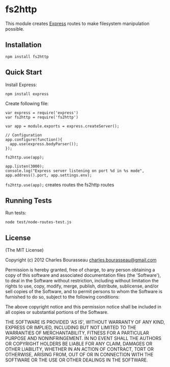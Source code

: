 fs2http
==========

This module creates [Express] routes to make filesystem manipulation possible.


Installation
--------

    npm install fs2http

Quick Start
--------

Install Express:

    npm install express

Create following file:

    var express = require('express')
    var fs2http = require('fs2http')
    
    var app = module.exports = express.createServer();
    
    // Configuration
    app.configure(function(){
      app.use(express.bodyParser());
    });
    
    fs2http.use(app);
    
    app.listen(3000);
    console.log("Express server listening on port %d in %s mode", app.address().port, app.settings.env);


`fs2http.use(app);` creates routes the fs2http routes

Running Tests
--------

Run tests:

    node test/node-routes-test.js

License
--------

(The MIT License)

Copyright (c) 2012 Charles Bourasseau <charles.bourasseau@gmail.com>

Permission is hereby granted, free of charge, to any person obtaining a copy of this software and associated documentation files (the 'Software'), to deal in the Software without restriction, including without limitation the rights to use, copy, modify, merge, publish, distribute, sublicense, and/or sell copies of the Software, and to permit persons to whom the Software is furnished to do so, subject to the following conditions:

The above copyright notice and this permission notice shall be included in all copies or substantial portions of the Software.

THE SOFTWARE IS PROVIDED 'AS IS', WITHOUT WARRANTY OF ANY KIND, EXPRESS OR IMPLIED, INCLUDING BUT NOT LIMITED TO THE WARRANTIES OF MERCHANTABILITY, FITNESS FOR A PARTICULAR PURPOSE AND NONINFRINGEMENT. IN NO EVENT SHALL THE AUTHORS OR COPYRIGHT HOLDERS BE LIABLE FOR ANY CLAIM, DAMAGES OR OTHER LIABILITY, WHETHER IN AN ACTION OF CONTRACT, TORT OR OTHERWISE, ARISING FROM, OUT OF OR IN CONNECTION WITH THE SOFTWARE OR THE USE OR OTHER DEALINGS IN THE SOFTWARE.

[Express]: http://expressjs.com/